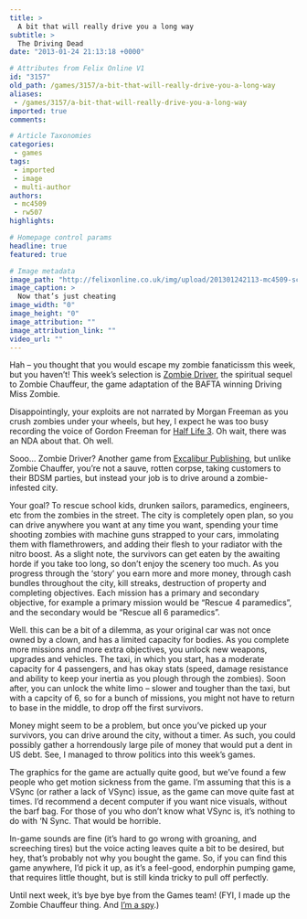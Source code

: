 ```yaml
---
title: >
  A bit that will really drive you a long way
subtitle: >
  The Driving Dead
date: "2013-01-24 21:13:18 +0000"

# Attributes from Felix Online V1
id: "3157"
old_path: /games/3157/a-bit-that-will-really-drive-you-a-long-way
aliases:
 - /games/3157/a-bit-that-will-really-drive-you-a-long-way
imported: true
comments:

# Article Taxonomies
categories:
 - games
tags:
 - imported
 - image
 - multi-author
authors:
 - mc4509
 - rw507
highlights:

# Homepage control params
headline: true
featured: true

# Image metadata
image_path: "http://felixonline.co.uk/img/upload/201301242113-mc4509-screenshot_20120913_01.jpg"
image_caption: >
  Now that’s just cheating
image_width: "0"
image_height: "0"
image_attribution: ""
image_attribution_link: ""
video_url: ""
---
```


Hah – you thought that you would escape my zombie fanaticissm this week, but you haven’t! This week’s selection is [Zombie Driver](http://www.youtube.com/watch?v=jzWYxZLZWOE), the spiritual sequel to Zombie Chauffeur, the game adaptation of the BAFTA winning Driving Miss Zombie.

Disappointingly, your exploits are not narrated by Morgan Freeman as you crush zombies under your wheels, but hey, I expect he was too busy recording the voice of Gordon Freeman for [Half Life 3](http://www.youtube.com/watch?v=632kyLysP6c). Oh wait, there was an NDA about that. Oh well.

Sooo... Zombie Driver? Another game from [Excalibur Publishing](http://www.excalibur-publishing.co.uk/), but unlike Zombie Chauffer, you’re not a sauve, rotten corpse, taking customers to their BDSM parties, but instead your job is to drive around a zombie-infested city.

Your goal? To rescue school kids, drunken sailors, paramedics, engineers, etc from the zombies in the street. The city is completely open plan, so you can drive anywhere you want at any time you want, spending your time shooting zombies with machine guns strapped to your cars, immolating them with flamethrowers, and adding their flesh to your radiator with the nitro boost. As a slight note, the survivors can get eaten by the awaiting horde if you take too long, so don’t enjoy the scenery too much.
 As you progress through the ‘story’ you earn more and more money, through cash bundles throughout the city, kill streaks, destruction of property and completing objectives. Each mission has a primary and secondary objective, for example a primary mission would be “Rescue 4 paramedics”, and the secondary would be “Rescue all 6 paramedics”.

Well. this can be a bit of a dilemma, as your original car was not once owned by a clown, and has a limited capacity for bodies. As you complete more missions and more extra objectives, you unlock new weapons, upgrades and vehicles. The taxi, in which you start, has a moderate capacity for 4 passengers, and has okay stats (speed, damage resistance and ability to keep your inertia as you plough through the zombies). Soon after, you can unlock the white limo – slower and tougher than the taxi, but with a capcity of 6, so for a bunch of missions, you might not have to return to base in the middle, to drop off the first survivors.

Money might seem to be a problem, but once you’ve picked up your survivors, you can drive around the city, without a timer. As such, you could possibly gather a horrendously large pile of money that would put a dent in US debt. See, I managed to throw politics into this week’s games.

The graphics for the game are actually quite good, but we’ve found a few people who get motion sickness from the game. I’m assuming that this is a VSync (or rather a lack of VSync) issue, as the game can move quite fast at times. I’d recommend a decent computer if you want nice visuals, without the barf bag. For those of you who don’t know what VSync is, it’s nothing to do with ‘N Sync. That would be horrible.

In-game sounds are fine (it’s hard to go wrong with groaning, and screeching tires) but the voice acting leaves quite a bit to be desired, but hey, that’s probably not why you bought the game.
 So, if you can find this game anywhere, I’d pick it up, as it’s a feel-good, endorphin pumping game, that requires little thought, but is still kinda tricky to pull off perfectly.

Until next week, it’s bye bye bye from the Games team! (FYI, I made up the Zombie Chauffeur thing. And [I’m a spy](http://www.youtube.com/watch?v=OR4N5OhcY9s).)
